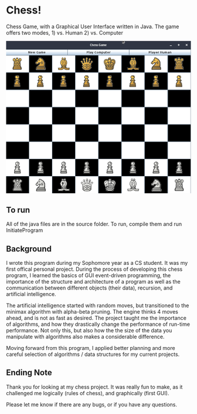 # Chess!

Chess Game, with a Graphical User Interface written in Java.
The game offers two modes, 1) vs. Human 2) vs. Computer

![](chess.gif)

To run
------
All of the java files are in the source folder. To run, compile them
and run InitiateProgram

Background 
----------
I wrote this program during my Sophomore year as a CS student. It was my first offical personal project. During 
the process of developing this chess program, I learned the basics of GUI event-driven programming,
the importance of the structure and architecture of a program as well as the communication between different 
objects (their data), recursion, and artificial intelligence.

The artificial intelligence started with random moves, but transitioned to the minimax algorithm with 
alpha-beta pruning. The engine thinks 4 moves ahead, and is not as fast as desired. The project taught
me the importance of algorithms, and how they drastically change the performance of run-time performance.
Not only this, but also how the the size of the data you manipulate with algorithms also makes a considerable
difference. 

Moving forward from this program, I applied better planning and more careful selection of algorithms / data
structures for my current projects.

Ending Note
-----------
Thank you for looking at my chess project. It was really fun to make, as it challenged me logically (rules of chess),
and graphically (first GUI).

Please let  me know if there are any bugs, or if you have any questions. 
